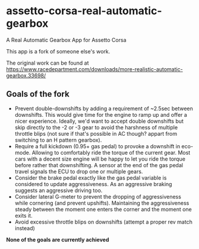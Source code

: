 # assetto-corsa-real-automatic-gearbox
A Real Automatic Gearbox App for Assetto Corsa


This app is a fork of someone else's work. 

The original work can be found at https://www.racedepartment.com/downloads/more-realistic-automatic-gearbox.33698/

## Goals of the fork  
* Prevent double-downshifts by adding a requirement of ~2.5sec between downshifts. This would give time for the engine to ramp up and offer a nicer experience. Ideally, we'd want to accept double downshifts but skip directly to the -2 or -3 gear to avoid the harshness of multiple throttle blips (not sure if that's possible in AC though? appart from switching to an H pattern gearbox).
* Require a full kickdown (0.95+ gas pedal) to provoke a downshift in eco-mode. Allowing to comfortably ride the torque of the current gear. Most cars with a decent size engine will be happy to let you ride the torque before rather that downshifting. A sensor at the end of the gas pedal travel signals the ECU to drop one or multiple gears.
* Consider the brake pedal exactly like the gas pedal variable is considered to update aggressiveness. As an aggressive braking suggests an aggressive driving too.
* Consider lateral G-meter to prevent the dropping of aggressiveness while cornering (and prevent upshifts). Maintaining the aggressiveness steady between the moment one enters the corner and the moment one exits it.
* Avoid excessive throttle blips on downshifts (attempt a proper rev match instead)

**None of the goals are currently achieved**
